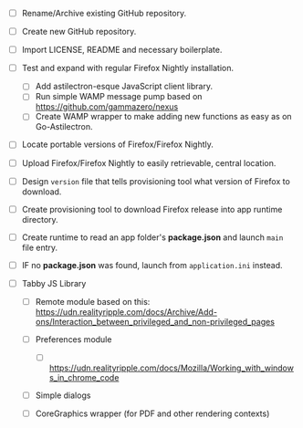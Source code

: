 - [ ] Rename/Archive existing GitHub repository.
- [ ] Create new GitHub repository.
- [ ] Import LICENSE, README and necessary boilerplate.
- [ ] Test and expand with regular Firefox Nightly installation.
	- [ ] Add astilectron-esque JavaScript client library.
	- [ ] Run simple WAMP message pump based on https://github.com/gammazero/nexus
	- [ ] Create WAMP wrapper to make adding new functions as easy as on Go-Astilectron.
- [ ] Locate portable versions of Firefox/Firefox Nightly.
- [ ] Upload Firefox/Firefox Nightly to easily retrievable, central location.
- [ ] Design `version` file that tells provisioning tool what version of Firefox to download.
- [ ] Create provisioning tool to download Firefox release into app runtime directory.
- [ ] Create runtime to read an app folder's __package.json__ and launch `main` file entry.
- [ ] IF no __package.json__ was found, launch from `application.ini` instead.

- [ ] Tabby JS Library
	- [ ] Remote module based on this: https://udn.realityripple.com/docs/Archive/Add-ons/Interaction_between_privileged_and_non-privileged_pages 
	- [ ] Preferences module
		- [ ] https://udn.realityripple.com/docs/Mozilla/Working_with_windows_in_chrome_code
	- [ ] Simple dialogs
	- [ ] CoreGraphics wrapper (for PDF and other rendering contexts)
	